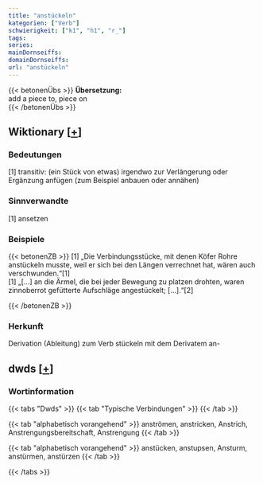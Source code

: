 ```yaml
---
title: "anstückeln"
kategorien: ["Verb"]
schwierigkeit: ["k1", "h1", "r_"]
tags:
series:
mainDornseiffs:
domainDornseiffs:
url: "anstückeln"
---
```


{{< betonenÜbs >}}
**Übersetzung:**  
add  a piece to, piece on  
{{< /betonenÜbs >}}

## Wiktionary [[+](https://de.wiktionary.org/wiki/anstückeln)]

### Bedeutungen
[1] transitiv: (ein Stück von etwas) irgendwo zur Verlängerung oder Ergänzung anfügen (zum Beispiel anbauen oder annähen)  

### Sinnverwandte
[1] ansetzen  

### Beispiele
{{< betonenZB >}}
[1] „Die Verbindungsstücke, mit denen Köfer Rohre anstückeln musste, weil er sich bei den Längen verrechnet hat, wären auch verschwunden.“[1]  
[1] „[…] an die Ärmel, die bei jeder Bewegung zu platzen drohten, waren zinnoberrot gefütterte Aufschläge angestückelt; […].“[2]  

{{< /betonenZB >}}
### Herkunft
Derivation (Ableitung) zum Verb stückeln mit dem Derivatem an-  



## dwds [[+](https://www.dwds.de/wb/anstückeln)]

### Wortinformation
{{< tabs "Dwds" >}}
{{< tab "Typische Verbindungen" >}}
{{< /tab >}}

{{< tab "alphabetisch vorangehend" >}}
anströmen, anstricken, Anstrich, Anstrengungsbereitschaft, Anstrengung
{{< /tab >}}

{{< tab "alphabetisch vorangehend" >}}
anstücken, anstupsen, Ansturm, anstürmen, anstürzen
{{< /tab >}}

{{< /tabs >}}

